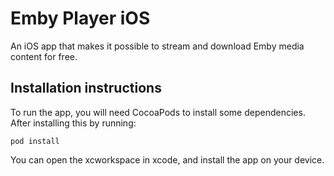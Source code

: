 # Emby Player iOS

An iOS app that makes it possible to stream and download Emby media content for free.


## Installation instructions

To run the app, you will need CocoaPods to install some dependencies. After installing this by running: 
```Terminal
pod install
```
You can open the xcworkspace in xcode, and install the app on your device.
